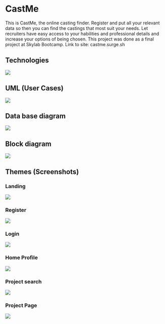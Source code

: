 
# CastMe

This is CastMe, the online casting finder. Register and put all your relevant data so then you can find the castings that most suit your needs. Let recruiters have easy access to your habilities and professional details and increase your options of being chosen. 
This project was done as a final project at Skylab Bootcamp.
Link to site: castme.surge.sh

## Technologies
![](./design/sketches/tecnologies.png)

## UML (User Cases)
![](./design/sketches/user.png)

## Data base diagram
![](./design/sketches/database_diagram.jpg)

## Block diagram
![](./design/sketches/block_diagram.png)

## Themes (Screenshots)



### Landing
![](./design/sketches/layout.png)


### Register
![](./design/sketches/register.png)

### Login
![](./design/sketches/login.png)

### Home Profile
![](./design/sketches/home.png)

### Project search
![](./design/sketches/projectlist.png)

### Project Page
![](./design/sketches/project.png)
